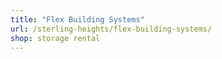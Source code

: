 ```yaml
---
title: "Flex Building Systems"
url: /sterling-heights/flex-building-systems/
shop: storage rental
---
```


